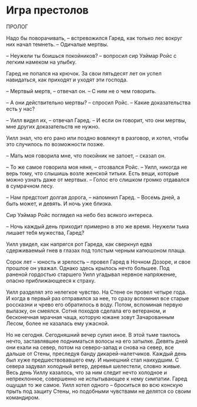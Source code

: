 Игра престолов
===============

ПРОЛОГ

Надо бы поворачивать, – встревожился Гаред, как только лес вокруг них начал темнеть. – Одичалые мертвы.

– Неужели ты боишься покойников? – вопросил сир Уэймар Ройс с легким намеком на улыбку.

Гаред не попался на крючок. За свои пятьдесят лет он успел навидаться, как приходят и уходят эти господа.

– Мертвый мертв, – отвечал он. – С ним не о чем говорить.

– А они действительно мертвы? – спросил Ройс. – Какие доказательства есть у нас?

– Уилл видел их, – отвечал Гаред. – И если он говорит, что они мертвы, мне других доказательств не нужно.

Уилл знал, что его рано или поздно вовлекут в разговор, и хотел, чтобы это случилось по возможности позже.

– Мать моя говорила мне, что покойник не запоет, – сказал он.

– То же самое говорила моя няня, – отозвался Ройс. – Уилл, никогда не верь тому, что слышишь возле женской титьки. Есть вещи, которые можно узнать даже от мертвых. – Голос его слишком громко отдавался в сумрачном лесу.

– Нам предстоит долгая дорога, – напомнил Гаред. – Восемь дней, а быть может, и девять. И ночь уже близка.

Сир Уэймар Ройс поглядел на небо без всякого интереса.

– Ночь каждый день приходит примерно в это же время. Неужели тьма лишает тебя мужества, Гаред?

Уилл увидел, как напрягся рот Гареда, как сверкнул едва сдерживаемый гнев в глазах под толстым черным капюшоном плаща.

Сорок лет – юность и зрелость – провел Гаред в Ночном Дозоре, и свое прошлое он уважал. Однако здесь крылось нечто большее. Под раненой гордостью старшего Уилл угадывал нервное напряжение, опасно приближающееся к страху.

Уилл разделял это нелегкое чувство. На Стене он провел четыре года. И когда в первый раз отправился за нее, то сразу вспомнил все старые россказни и чрево его обратилось в воду. Потом, вспоминая первую вылазку, он смеялся. Сотня походов сделала его ветераном, и бесконечная мрачная чаща, которую южане зовут Зачарованным Лесом, более не казалась ему ужасной.

Но не сегодня. Сегодняшний вечер сулил иное. В этой тьме таилось нечто, заставлявшее подниматься волосы на его затылке. Девять дней они ехали на север, потом на северо-запад и снова на север, все дальше от Стены, преследуя банду дикарей-налетчиков. Каждый день был хуже предшествовавшего ему. И нынешний стал наихудшим. С севера задувал холодный ветер, деревья шелестели, словно живые. Весь день Уиллу казалось, что за ним следит нечто холодное и непреклонное, совершенно не испытывающее к нему симпатии. Гаред ощущал то же самое. Уилл хотел одного – броситься во всю конскую прыть под защиту Стены, но подобными чувствами не делятся со своим командиром.